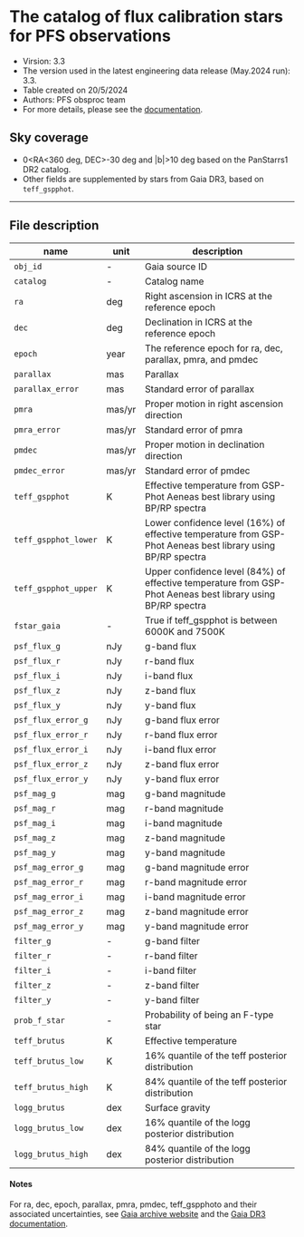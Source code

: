                                                                                                     
# The catalog of flux calibration stars for PFS observations
- Virsion: 3.3
- The version used in the latest engineering data release (May.2024 run): 3.3.
- Table created on 20/5/2024
- Authors: PFS obsproc team
- For more details, please see the [documentation](doc/catalog.md).
                                                                                                    
## Sky coverage
- 0<RA<360 deg, DEC>-30 deg and |b|>10 deg based on the PanStarrs1 DR2 catalog.
- Other fields are supplemented by stars from Gaia DR3, based on `teff_gspphot`.
 --------------------------------------




## File description
                                                                                                    
| name					 | unit		 | description															  |
|-----------------------|-----------|------------------------------------------------------------------------|
| `obj_id`              |  -        | Gaia source ID                                                         |
| `catalog`             |  -        | Catalog name                                                           |
| `ra`                  | deg       | Right ascension in ICRS at the reference epoch                         |
| `dec`                 | deg       | Declination in ICRS at the reference epoch                             |
| `epoch`               | year      | The reference epoch for ra, dec, parallax, pmra, and pmdec             |
| `parallax`            | mas       | Parallax                                                               |
| `parallax_error`      | mas       | Standard error of parallax                                             |
| `pmra`                | mas/yr    | Proper motion in right ascension direction                             |
| `pmra_error`          | mas/yr    | Standard error of pmra                                                 |
| `pmdec`               | mas/yr    | Proper motion in declination direction                                 |
| `pmdec_error`         | mas/yr    | Standard error of pmdec                                                |
| `teff_gspphot`        | K         | Effective temperature from GSP-Phot Aeneas best library using BP/RP spectra |
| `teff_gspphot_lower`  | K         | Lower confidence level (16%) of effective temperature from GSP-Phot Aeneas best library using BP/RP spectra |
| `teff_gspphot_upper`  | K         | Upper confidence level (84%) of effective temperature from GSP-Phot Aeneas best library using BP/RP spectra |
| `fstar_gaia`          |  -        | True if teff_gspphot is between 6000K and 7500K                        |
| `psf_flux_g`          | nJy       | g-band flux                                                            |
| `psf_flux_r`          | nJy       | r-band flux                                                            |
| `psf_flux_i`          | nJy       | i-band flux                                                            |
| `psf_flux_z`          | nJy       | z-band flux                                                            |
| `psf_flux_y`          | nJy       | y-band flux                                                            |
| `psf_flux_error_g`    | nJy       | g-band flux error                                                      |
| `psf_flux_error_r`    | nJy       | r-band flux error                                                      |
| `psf_flux_error_i`    | nJy       | i-band flux error                                                      |
| `psf_flux_error_z`    | nJy       | z-band flux error                                                      |
| `psf_flux_error_y`    | nJy       | y-band flux error                                                      |
| `psf_mag_g`           | mag       | g-band magnitude                                                       |
| `psf_mag_r`           | mag       | r-band magnitude                                                       |
| `psf_mag_i`           | mag       | i-band magnitude                                                       |
| `psf_mag_z`           | mag       | z-band magnitude                                                       |
| `psf_mag_y`           | mag       | y-band magnitude                                                       |
| `psf_mag_error_g`     | mag       | g-band magnitude error                                                 |
| `psf_mag_error_r`     | mag       | r-band magnitude error                                                 |
| `psf_mag_error_i`     | mag       | i-band magnitude error                                                 |
| `psf_mag_error_z`     | mag       | z-band magnitude error                                                 |
| `psf_mag_error_y`     | mag       | y-band magnitude error                                                 |
| `filter_g`            |  -        | g-band filter                                                          |
| `filter_r`            |  -        | r-band filter                                                          |
| `filter_i`            |  -        | i-band filter                                                          |
| `filter_z`            |  -        | z-band filter                                                          |
| `filter_y`            |  -        | y-band filter                                                          |
| `prob_f_star`         |  -        | Probability of being an F-type star                                    |
| `teff_brutus`         | K         | Effective temperature                                                  |
| `teff_brutus_low`     | K         | 16% quantile of the teff posterior distribution                        |
| `teff_brutus_high`    | K         | 84% quantile of the teff posterior distribution                        |
| `logg_brutus`         | dex       | Surface gravity                                                        |
| `logg_brutus_low`     | dex       | 16% quantile of the logg posterior distribution                        |
| `logg_brutus_high`    | dex       | 84% quantile of the logg posterior distribution                        |




#### Notes
                                                                                                    
  For ra, dec, epoch, parallax, pmra, pmdec, teff_gspphoto and their associated uncertainties, see [Gaia archive website](https://gea.esac.esa.int/archive/) and the [Gaia DR3 documentation](https://gea.esac.esa.int/archive/documentation/GDR3/).




